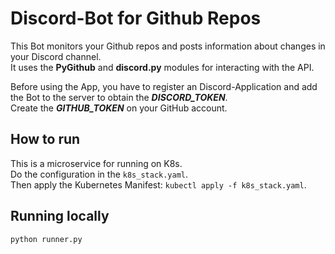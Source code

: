 # Discord-Bot for Github Repos
This Bot monitors your Github repos and posts information about changes in your Discord channel.  
It uses the **PyGithub** and **discord.py** modules for interacting with the API.  

Before using the App, you have to register an Discord-Application and add the Bot to the server to obtain the ***DISCORD_TOKEN***.  
Create the ***GITHUB_TOKEN*** on your GitHub account.

## How to run
This is a microservice for running on K8s.  
Do the configuration in the ```k8s_stack.yaml```.  
Then apply the Kubernetes Manifest: ```kubectl apply -f k8s_stack.yaml```.  

## Running locally
```
python runner.py
```
